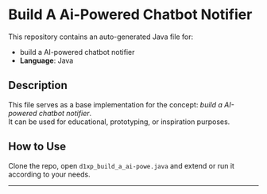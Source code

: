 # Build A Ai-Powered Chatbot Notifier

This repository contains an auto-generated Java file for:

- build a AI-powered chatbot notifier
- **Language**: Java

## Description

This file serves as a base implementation for the concept: *build a AI-powered chatbot notifier*.  
It can be used for educational, prototyping, or inspiration purposes.

## How to Use

Clone the repo, open `d1xp_build_a_ai-powe.java` and extend or run it according to your needs.

---


